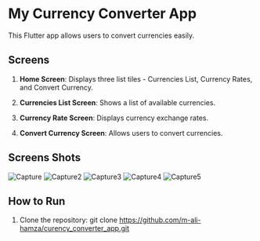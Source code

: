 # My Currency Converter App

This Flutter app allows users to convert currencies easily.

## Screens

1. **Home Screen**: Displays three list tiles - Currencies List, Currency Rates, and Convert Currency.

2. **Currencies List Screen**: Shows a list of available currencies.

3. **Currency Rate Screen**: Displays currency exchange rates.

4. **Convert Currency Screen**: Allows users to convert currencies.

## Screens Shots
![Capture](https://github.com/m-ali-hamza/curency_converter_app/assets/144528212/11bf2aeb-2420-4f58-9b89-838bab92359a)
![Capture2](https://github.com/m-ali-hamza/curency_converter_app/assets/144528212/8e0b0154-4034-4eb0-948d-958c2731a0ab)
![Capture3](https://github.com/m-ali-hamza/curency_converter_app/assets/144528212/766afc25-6df4-4c0a-9545-0ea9b368632f)
![Capture4](https://github.com/m-ali-hamza/curency_converter_app/assets/144528212/e62a4939-65cc-435f-a7ef-a606b4ea1b85)
![Capture5](https://github.com/m-ali-hamza/curency_converter_app/assets/144528212/b6fa1e0f-2846-41ae-8f94-23b5c4fe98a7)


## How to Run

1. Clone the repository:
   git clone https://github.com/m-ali-hamza/curency_converter_app.git


